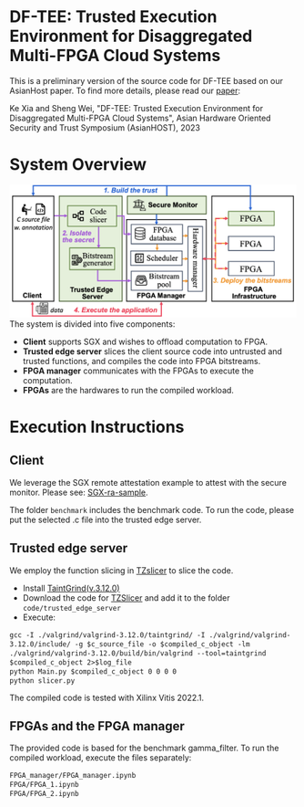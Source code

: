 # DF-TEE: Trusted Execution Environment for Disaggregated Multi-FPGA Cloud Systems
This is a preliminary version of the source code for DF-TEE based on our AsianHost paper. To find more details, please read our [paper](./docs/AsianHost23_DF-TEE.pdf): 

Ke Xia and Sheng Wei, "DF-TEE: Trusted Execution Environment for Disaggregated Multi-FPGA Cloud Systems", Asian Hardware Oriented Security and Trust Symposium (AsianHOST), 2023

# System Overview
![system_overview](./docs/overview_disag.png)
The system is divided into five components:
- **Client** supports SGX and wishes to offload computation to FPGA.
- **Trusted edge server** slices the client source code into untrusted and trusted functions, and compiles the code into FPGA bitstreams.
- **FPGA manager** communicates with the FPGAs to execute the computation.
- **FPGAs** are the hardwares to run the compiled workload.

# Execution Instructions
## Client
We leverage the SGX remote attestation example to attest with the secure monitor. Please see: [SGX-ra-sample](https://github.com/intel/sgx-ra-sample).

The folder `benchmark` includes the benchmark code. To run the code, please put the selected .c file into the trusted edge server.

## Trusted edge server
We employ the function slicing in [TZslicer](https://github.com/hwsel/tzslicer) to slice the code.

- Install [TaintGrind(v.3.12.0)](https://github.com/wmkhoo/taintgrind) 
- Download the code for [TZSlicer](https://github.com/hwsel/tzslicer) and add it to the folder `code/trusted_edge_server`
- Execute:
```
gcc -I ./valgrind/valgrind-3.12.0/taintgrind/ -I ./valgrind/valgrind-3.12.0/include/ -g $c_source_file -o $compiled_c_object -lm
./valgrind/valgrind-3.12.0/build/bin/valgrind --tool=taintgrind $compiled_c_object 2>$log_file
python Main.py $compiled_c_object 0 0 0 0
python slicer.py
```
The compiled code is tested with Xilinx Vitis 2022.1.

## FPGAs and the FPGA manager
The provided code is based for the benchmark gamma_filter. To run the compiled workload, execute the files separately:
```
FPGA_manager/FPGA_manager.ipynb
FPGA/FPGA_1.ipynb
FPGA/FPGA_2.ipynb
```
